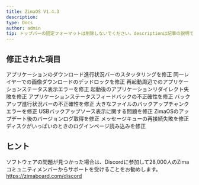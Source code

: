 ```yaml
---
title: ZimaOS V1.4.3
description: 
type: Docs
author: admin
tip: トップバーの固定フォーマットは削除しないでください。descriptionは記事の説明であり、記入しない場合は内容の最初の段落が切り取られます。
---
```


## 修正された項目
アプリケーションのダウンロード進行状況バーのスタッタリングを修正
同一レイヤーでの画像ダウンロードのデッドロックを修正
再起動周辺でのアプリケーションステータス表示エラーを修正
起動後のアプリケーションリダイレクト失敗を修正
アプリケーションステータスフィードバックの不正確性を修正
バックアップ進行状況バーの不正確性を修正
大きなファイルのバックアップチャンクエラーを修正
USBバックアップソース表示に関する問題を修正
ZimaOSのアップデート後のバージョンログ取得を修正
メッセージキューの再接続失敗を修正
ディスクがいっぱいのときのログインページ読み込みを修正
## ヒント
ソフトウェアの問題が見つかった場合は、Discordに参加して28,000人のZimaコミュニティメンバーからサポートを受けることをお勧めします。
https://zimaboard.com/discord